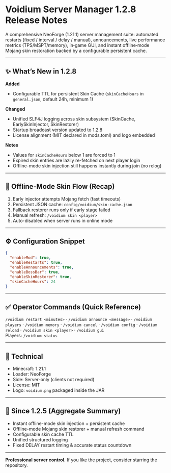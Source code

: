 # Voidium Server Manager 1.2.8 Release Notes

A comprehensive NeoForge (1.21.1) server management suite: automated restarts (fixed / interval / delay / manual), announcements, live performance metrics (TPS/MSPT/memory), in‑game GUI, and instant offline‑mode Mojang skin restoration backed by a configurable persistent cache.

---
## ✨ What’s New in 1.2.8
**Added**
- Configurable TTL for persistent Skin Cache (`skinCacheHours` in `general.json`, default 24h, minimum 1)

**Changed**
- Unified SLF4J logging across skin subsystem (SkinCache, EarlySkinInjector, SkinRestorer)
- Startup broadcast version updated to 1.2.8
- License alignment (MIT declared in mods.toml) and logo embedded

**Notes**
- Values for `skinCacheHours` below 1 are forced to 1
- Expired skin entries are lazily re-fetched on next player login
- Offline-mode skin injection still happens instantly during join (no relog)

---
## 🧍 Offline-Mode Skin Flow (Recap)
1. Early injector attempts Mojang fetch (fast timeouts)
2. Persistent JSON cache: `config/voidium/skin-cache.json`
3. Fallback restorer runs only if early stage failed
4. Manual refresh: `/voidium skin <player>`
5. Auto-disabled when server runs in online mode

---
## ⚙️ Configuration Snippet
```json
{
  "enableMod": true,
  "enableRestarts": true,
  "enableAnnouncements": true,
  "enableBossBar": true,
  "enableSkinRestorer": true,
  "skinCacheHours": 24
}
```

---
## ✅ Operator Commands (Quick Reference)
`/voidium restart <minutes>` · `/voidium announce <message>` · `/voidium players` · `/voidium memory` · `/voidium cancel` · `/voidium config` · `/voidium reload` · `/voidium skin <player>` · `/voidium gui`  
Players: `/voidium status`

---
## 🔧 Technical
- Minecraft: 1.21.1
- Loader: NeoForge
- Side: Server-only (clients not required)
- License: MIT
- Logo: `voidium.png` packaged inside the JAR

---
## 📌 Since 1.2.5 (Aggregate Summary)
- Instant offline-mode skin injection + persistent cache
- Offline-mode Mojang skin restorer + manual refresh command
- Configurable skin cache TTL
- Unified structured logging
- Fixed DELAY restart timing & accurate status countdown

---
**Professional server control.** If you like the project, consider starring the repository.
